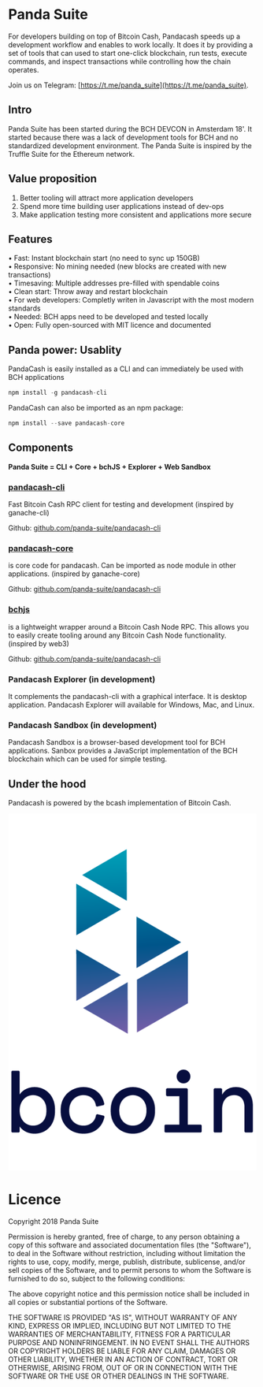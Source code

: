 # Panda Suite
For developers building on top of Bitcoin Cash, Pandacash speeds up a development workflow and enables to work locally. It does it by providing a set of tools that can used to start one-click blockchain, run tests, execute commands, and inspect transactions while controlling how the chain operates.

Join us on Telegram: [https://t.me/panda_suite](https://t.me/panda_suite).

## Intro
Panda Suite has been started during the BCH DEVCON in Amsterdam 18'. It started because there was a lack of development tools for BCH and no standardized development environment. The Panda Suite is inspired by the Truffle Suite for the Ethereum network.

## Value proposition
1. Better tooling will attract more application developers 
2. Spend more time building user applications instead of dev-ops 
3. Make application testing more consistent and applications more secure 

## Features
• Fast: Instant blockchain start (no need to sync up 150GB)  
• Responsive: No mining needed (new blocks are created with new transactions)  
• Timesaving: Multiple addresses pre-filled with spendable coins  
• Clean start: Throw away and restart blockchain  
• For web developers: Completly writen in Javascript with the most modern standards  
• Needed: BCH apps need to be developed and tested locally  
• Open: Fully open-sourced with MIT licence and documented  

## Panda power: Usablity
PandaCash is easily installed as a CLI and can immediately be used with BCH applications
```javascript
npm install -g pandacash-cli
```

PandaCash can also be imported as an npm package:
```javascript
npm install --save pandacash-core
```

## Components
**Panda Suite = CLI + Core + bchJS + Explorer + Web Sandbox**

### [pandacash-cli](https://www.npmjs.com/package/pandacash-cli)
Fast Bitcoin Cash RPC client for testing and development (inspired by ganache-cli)

Github: [github.com/panda-suite/pandacash-cli](https://github.com/panda-suite/pandacash-cli)

### [pandacash-core](https://www.npmjs.com/package/pandacash-core)
is core code for pandacash. Can be imported as node module in other applications. (inspired by ganache-core)

Github: [github.com/panda-suite/pandacash-cli](https://github.com/panda-suite/pandacash-core)

### [bchjs](https://www.npmjs.com/package/bchjs)
is a lightweight wrapper around a Bitcoin Cash Node RPC. This allows you to easily create tooling around any Bitcoin Cash Node functionality. (inspired by web3)

Github: [github.com/panda-suite/pandacash-cli](https://github.com/panda-suite/bchjs)

### Pandacash Explorer (in development)
It complements the pandacash-cli with a graphical interface. It is desktop application. Pandacash Explorer will available for Windows, Mac, and Linux.

### Pandacash Sandbox (in development)
Pandacash Sandbox is a browser-based development tool for BCH applications. Sanbox provides a JavaScript implementation of the BCH blockchain which can be used for simple testing.

## Under the hood
Pandacash is powered by the bcash implementation of Bitcoin Cash.

![bcash / bcoin blockchain](https://raw.githubusercontent.com/panda-suite/panda-suite.github.io/master/bcoin-logo-gradient-text.png)

# Licence
Copyright 2018 Panda Suite

Permission is hereby granted, free of charge, to any person obtaining a copy of this software and associated documentation files (the "Software"), to deal in the Software without restriction, including without limitation the rights to use, copy, modify, merge, publish, distribute, sublicense, and/or sell copies of the Software, and to permit persons to whom the Software is furnished to do so, subject to the following conditions:

The above copyright notice and this permission notice shall be included in all copies or substantial portions of the Software.

THE SOFTWARE IS PROVIDED "AS IS", WITHOUT WARRANTY OF ANY KIND, EXPRESS OR IMPLIED, INCLUDING BUT NOT LIMITED TO THE WARRANTIES OF MERCHANTABILITY, FITNESS FOR A PARTICULAR PURPOSE AND NONINFRINGEMENT. IN NO EVENT SHALL THE AUTHORS OR COPYRIGHT HOLDERS BE LIABLE FOR ANY CLAIM, DAMAGES OR OTHER LIABILITY, WHETHER IN AN ACTION OF CONTRACT, TORT OR OTHERWISE, ARISING FROM, OUT OF OR IN CONNECTION WITH THE SOFTWARE OR THE USE OR OTHER DEALINGS IN THE SOFTWARE.
